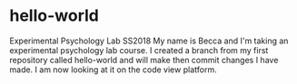 # hello-world
Experimental Psychology Lab SS2018
My name is Becca and I'm taking an experimental psychology lab course. I created a branch from my first repository called hello-world and will make then commit changes I have made. I am now looking at it on the code view platform. 
